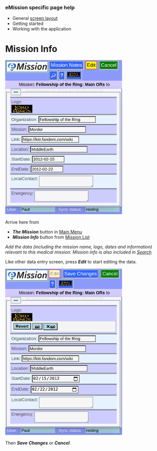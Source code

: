 ### eMission specific page help
* General [screen layout](GeneralLayout.md)
* Getting started
* Working with the application


# Mission Info
![](../images/MissionInfo.png)

Arrive here from

* *__The Mission__* button in [Main Menu](MainMenu.md)
* *__Mission Info__* button from [Mission List](MissionList.md)

*Add the data (including the mission name, logo, dates and information) relevant to this medical mission. Mission info is also included in [Search](SearchList.md)*

Like other data entry screen, press *__Edit__* to start editing the data.

![](../images/MissionList_edit.png)

Then *__Save Changes__* or *__Cancel__*.
